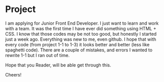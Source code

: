 # Project

I am applying for Junior Front End Developer. I just want to learn and work with a team.
It was the first time I have ever did something using HTML + CSS. 
I know that those codes may be not too good, but honestly I started just a week ago. Everything was new to me, even github.
I hope that with every code (from project 1-1 to 1-3) it looks better and better (less like spaghetti code). 
There are a couple of mistakes, and errors I wanted to rewrite 1-1 but I ran out of time.  

Hope that you Reader, will be able get through this.

Cheers!
